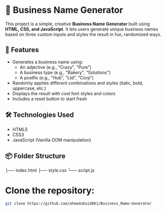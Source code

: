 # 🧠 Business Name Generator

This project is a simple, creative **Business Name Generator** built using **HTML, CSS, and JavaScript**. It lets users generate unique business names based on three custom inputs and styles the result in fun, randomized ways.

## 🚀 Features

- Generates a business name using:
  - An adjective (e.g., "Crazy", "Pure")
  - A business type (e.g., "Bakery", "Solutions")
  - A postfix (e.g., "Hub", "Ltd", "Corp")
- Randomly applies different combinations and styles (italic, bold, uppercase, etc.)
- Displays the result with cool font styles and colors
- Includes a reset button to start fresh

## 🛠️ Technologies Used

- HTML5
- CSS3
- JavaScript (Vanilla DOM manipulation)

## 📦 Folder Structure

├── index.html
├── style.css
└── script.js

# Clone the repository:
   ```bash
   git clone https://github.com/ahmadubaid061/Business_Name-Generator
